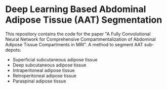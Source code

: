 # Deep Learning Based Abdominal Adipose Tissue (AAT) Segmentation
This repository contains the code for the paper "A Fully Convolutional Neural Network for Comprehensive Compartmentalization of Abdominal Adipose Tissue Compartments in MRI". A method to segment AAT sub-depots:
- Superficial subcutaneous adipose tissue
- Deep subcutaneous adipose tissue
- Intraperitoneal adipose tissue
- Retroperitoneal adipose tissue
- Paraspinal adipose tissue 


